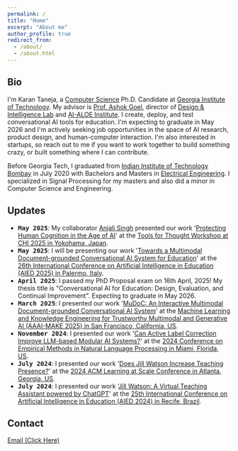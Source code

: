 ```yaml
---
permalink: /
title: "Home"
excerpt: "About me"
author_profile: true
redirect_from: 
  - /about/
  - /about.html
---
```


Bio
------

I'm Karan Taneja, a [Computer Science](https://www.cc.gatech.edu/) Ph.D. Candidate at [Georgia Institute of Technology](https://www.gatech.edu/). My advisor is [Prof. Ashok Goel](https://dilab.gatech.edu/ashok-k-goel/), director of [Design & Intelligence Lab](https://dilab.gatech.edu/) and [AI-ALOE Institute](https://aialoe.org/). I create, deploy, and test conversational AI tools for education. I'm expecting to graduate in May 2026 and I'm actively seeking job opportunities in the space of AI research, product design, and human-computer interaction. I'm also interested in startups, so reach out to me if you want to work together to build something crazy, or built something where I can contribute.     

Before Georgia Tech, I graduated from [Indian Institute of Technology Bombay](http://www.iitb.ac.in/) in July 2020 with Bachelors and Masters in [Electrical Engineering](https://www.ee.iitb.ac.in). I specialized in Signal Processing for my masters and also did a minor in Computer Science and Engineering. 

Updates
------


- <tt><b>May 2025</b></tt>: My collaborator [Anjali Singh](https://www.linkedin.com/in/anjali-singh-a7786ba4/) presented our work '[Protecting Human Cognition in the Age of AI](https://arxiv.org/pdf/2502.12447)' at the [Tools for Thought Workshop at CHI 2025 in Yokohama, Japan](https://ai-tools-for-thought.github.io/workshop/).  
- <tt><b>May 2025</b></tt>: I will be presenting our work '[Towards a Multimodal Document-grounded Conversational AI System for Education](https://arxiv.org/pdf/2504.13884)' at the [26th International Conference
on Artificial Intelligence in Education (AIED 2025) in Palermo, Italy](https://aied2025.itd.cnr.it/).  
- <tt><b>April 2025</b></tt>: I passed my PhD Proposal exam on 16th April, 2025! My thesis title is "Conversational AI for Education: Design, Evaluation, and Continual Improvement". Expecting to graduate in May 2026.  
- <tt><b>March 2025</b></tt>: I presented our work '[MuDoC: An Interactive Multimodal Document-grounded Conversational AI System](https://arxiv.org/abs/2502.09843)' at the [Machine Learning and Knowledge Engineering for Trustworthy Multimodal and Generative AI (AAAI-MAKE 2025) in San Francisco, California, US](https://www.aaai-make.info/).  
- <tt><b>November 2024</b></tt>: I presented our work '[Can Active Label Correction Improve LLM-based Modular AI Systems?](https://arxiv.org/abs/2401.05467)' at the [2024 Conference on Empirical Methods in Natural Language Processing in Miami, Florida, US](https://2024.emnlp.org/).  
- <tt><b>July 2024</b></tt>: I presented our work '[Does Jill Watson Increase Teaching Presence?](https://dl.acm.org/doi/abs/10.1145/3657604.3664679)' at the [2024 ACM Learning at Scale Conference in Atlanta, Georgia, US](https://learningatscale.hosting.acm.org/las2024/).  
- <tt><b>July 2024</b></tt>: I presented our work '[Jill Watson: A Virtual Teaching Assistant powered by ChatGPT](https://link.springer.com/chapter/10.1007/978-3-031-64302-6_23)' at the [25th International Conference on Artificial Intelligence in Education (AIED 2024) in Recife, Brazil](https://aied2024.cesar.school/).  


Contact
------

<a href="javascript:location='mailto:\u006b\u0074\u0061\u006e\u0065\u006a\u0061\u0036\u0040\u0067\u0061\u0074\u0065\u0063\u0068\u002e\u0065\u0064\u0075';void 0">Email (Click Here)</a>

<!-- ======
% Here --> 
